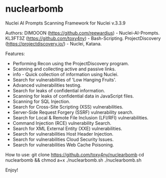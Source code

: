 # nuclearbomb
Nuclei AI Prompts Scanning Framework for Nuclei v.3.3.9

 Authors:
          DIMOOON (https://github.com/reewardius) - Nuclei-AI-Prompts.
          KL3FT3Z (https://github.com/toxy4ny) - Bash-Scripting.
          ProjectDiscovery (https://projectdiscovery.io/) - Nuclei, Katana.

Features:
* Performing Recon using the ProjectDiscovery program.
* Scanning and collecting active and passive links.
* info - Quick collection of information using Nuclei.
* Search for vulnerabilities of 'Low Hanging Fruits'.
* Advanced vulnerabilities testing.
* Search for leaks of confidential information.
* Scanning for leaks of confidential data in JavaScript files.
* Scanning for SQL Injection.
* Search for Cross-Site Scripting (XSS) vulnerabilities.
* Server-Side Request Forgery (SSRF) vulnerability search.
* Search for Local & Remote File Inclusion (LFI/RFI) vulnerabilities.
* Command Injection (RCE) vulnerability Search.
* Search for XML External Entity (XXE) vulnerabilities.
* Search for vulnerabilities Host Header Injection.
* Search for vulnerabilities Cloud Security Issues.
* Search for vulnerabilities Web Cache Poisoning.

How to use:
git clone https://github.com/toxy4ny/nuclearbomb
cd nuclearbomb && chmod a+x ./nuclearbomb.sh
./nuclearbomb.sh

Enjoy!
